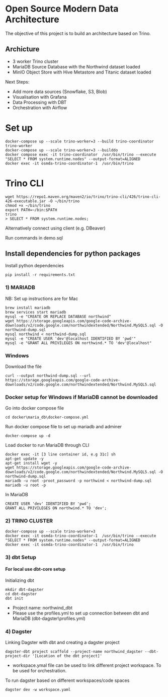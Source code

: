 # Open Source Modern Data Architecture


The objective of this project is to build an architecture based on Trino. 

## Archicture

- 3 worker Trino cluster
- MariaDB Source Database with the Northwind dataset loaded
- MinIO Object Store with Hive Metastore and Titanic dataset loaded


Next Steps:

- Add more data sources (Snowflake, S3, Blob)
- Visualisation with Grafana
- Data Processing with DBT
- Orchestration with Airflow


# Set up

```
docker-compose up --scale trino-worker=3 --build trino-coordinator trino-worker 
docker-compose up --scale trino-worker=3 --builddo
docker compose exec -it trino-coordinator  /usr/bin/trino --execute "SELECT * FROM system.runtime.nodes" --output-format=ALIGNED
docker exec -it osmda-trino-coordinator-1  /usr/bin/trino
```

# Trino CLI

```
wget https://repo1.maven.org/maven2/io/trino/trino-cli/426/trino-cli-426-executable.jar -O ~/bin/trino
chmod +x ~/bin/trino
export PATH=~/bin:$PATH
trino
> SELECT * FROM system.runtime.nodes;
```

Alternatively connect using client (e.g. DBeaver)

Run commands in demo.sql

## Install dependencies for python packages

Install python dependencies
```
pip install -r requirements.txt
```

### 1) MARIADB

NB: Set up instructions are for Mac


```
brew install mariadb
brew services start mariadb
mysql -e "CREATE OR REPLACE DATABASE northwind"
wget https://storage.googleapis.com/google-code-archive-downloads/v2/code.google.com/northwindextended/Northwind.MySQL5.sql -O northwind-dump.sql
mysql northwind < northwind-dump.sql
mysql -e "CREATE USER 'dev'@localhost IDENTIFIED BY 'pwd'" 
mysql -e "GRANT ALL PRIVILEGES ON northwind.* TO 'dev'@localhost" 
```

### Windows
Download the file
```
curl --output northwind-dump.sql --url https://storage.googleapis.com/google-code-archive-downloads/v2/code.google.com/northwindextended/Northwind.MySQL5.sql
```

### Docker setup for Windows if MariaDB cannot be downloaded
Go into docker compose file
```
cd docker\maria_db\docker-compose.yml
```
Run docker compose file to set up mariadb and adminer 
```
docker-compose up -d
```

Load docker to run MariaDB through CLI
```
docker exec -it [3 line container id, e.g 31c] sh 
apt-get update -y
apt-get install wget -y
wget https://storage.googleapis.com/google-code-archive-downloads/v2/code.google.com/northwindextended/Northwind.MySQL5.sql -O northwind-dump.sql
mariadb -u root -proot_password -p northwind < northwind-dump.sql
mariadb -u root -p
```

In MariaDB
```
CREATE USER 'dev' IDENTIFIED BY 'pwd';
GRANT ALL PRIVILEGES ON northwind.* TO 'dev';
```


### 2) TRINO CLUSTER

```
docker-compose up --scale trino-worker=3
docker exec -it osmda-trino-coordinator-1  /usr/bin/trino --execute "SELECT * FROM system.runtime.nodes" --output-format=ALIGNED
docker exec -it osmda-trino-coordinator-1  /usr/bin/trino
```

### 3) dbt Setup
#### For local use dbt-core setup

Initializing dbt
```
mkdir dbt-dagster
cd dbt-dagster
dbt init
```

- Project name: northwind_dbt
- Please use the profiles.yml to set up connection between dbt and MariaDB (dbt-dagster\profiles.yml)


### 4) Dagster

Linking Dagster with dbt and creating a dagster project
```
dagster-dbt project scaffold --project-name northwind_dagster --dbt-project-dir '[Location of the dbt project]'
```

- workspace.ymal file can be used to link different project workspace. To be used for orchestration.

To run dagster based on different workspaces/code spaces
```
dagster dev -w workspace.yaml
```
